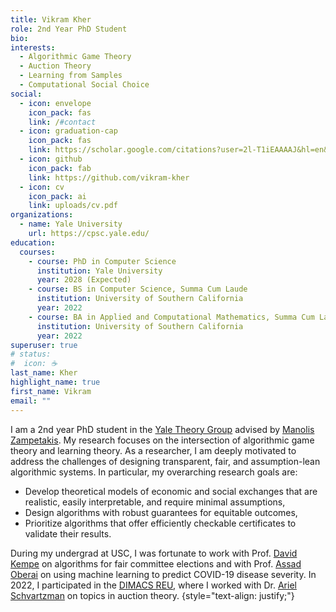 ```yaml
---
title: Vikram Kher
role: 2nd Year PhD Student
bio:
interests:
  - Algorithmic Game Theory
  - Auction Theory
  - Learning from Samples
  - Computational Social Choice
social:
  - icon: envelope
    icon_pack: fas
    link: /#contact
  - icon: graduation-cap
    icon_pack: fas
    link: https://scholar.google.com/citations?user=2l-T1iEAAAAJ&hl=en&oi=ao
  - icon: github
    icon_pack: fab
    link: https://github.com/vikram-kher
  - icon: cv
    icon_pack: ai
    link: uploads/cv.pdf
organizations:
  - name: Yale University
    url: https://cpsc.yale.edu/
education:
  courses:
    - course: PhD in Computer Science
      institution: Yale University
      year: 2028 (Expected)
    - course: BS in Computer Science, Summa Cum Laude
      institution: University of Southern California
      year: 2022
    - course: BA in Applied and Computational Mathematics, Summa Cum Laude
      institution: University of Southern California
      year: 2022
superuser: true
# status:
#  icon: ☕️
last_name: Kher
highlight_name: true
first_name: Vikram
email: ""
---
```


I am a 2nd year PhD student in the [Yale Theory Group](https://www.cs.yale.edu/theory/) advised by [Manolis Zampetakis](https://mzampet.com/). My research focuses on the intersection of algorithmic game theory and learning theory. As a researcher, I am deeply motivated to address the challenges of designing transparent, fair, and assumption-lean algorithmic systems. In particular, my overarching research goals are:
- Develop theoretical models of economic and social exchanges that are realistic, easily interpretable, and require minimal assumptions,
- Design algorithms with robust guarantees for equitable outcomes,
- Prioritize algorithms that offer efficiently checkable certificates to validate their results. 

During my undergrad at USC, I was fortunate to work with Prof. [David Kempe](https://david-kempe.com/) on algorithms for fair committee elections and with Prof. [Assad Oberai](https://sites.usc.edu/oberai/) on using machine learning to predict COVID-19 disease severity. In 2022, I participated in the [DIMACS REU](https://reu.dimacs.rutgers.edu/), where I worked with Dr. [Ariel Schvartzman](https://sites.google.com/view/arielsch/home) on topics in auction theory. 
{style="text-align: justify;"}
